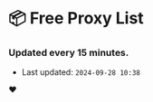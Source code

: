 # :package: Free Proxy List
### Updated every 15 minutes.

- Last updated: `2024-09-28 10:38`

:heart:
